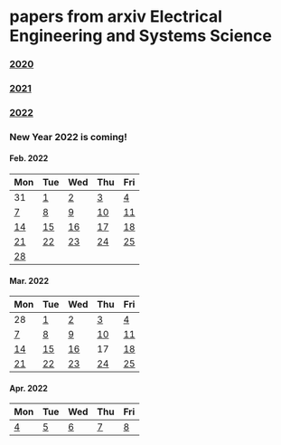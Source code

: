 # papers from arxiv Electrical Engineering and Systems Science

### [2020](2020.md)
### [2021](2021.md)
### [2022](2022.md)

### New Year 2022 is coming!


#### Feb. 2022
| Mon                           | Tue                           | Wed                           | Thu                           | Fri                           |
| ----------------------------- | ----------------------------- | ----------------------------- | ----------------------------- | ----------------------------- |
31 | [1](2022/202202/20220201.md) |[2](2022/202202/20220202.md) |[3](2022/202202/20220203.md) |[4](2022/202202/20220204.md) |
[7](2022/202202/20220207.md) | [8](2022/202202/20220208.md) |[9](2022/202202/20220209.md) |[10](2022/202202/20220210.md) |[11](2022/202202/20220211.md) |
[14](2022/202202/20220214.md) |[15](2022/202202/20220215.md) |[16](2022/202202/20220216.md) |[17](2022/202202/20220217.md) |[18](2022/202202/20220218.md) |
[21](2022/202202/20220221.md) |[22](2022/202202/20220222.md) |[23](2022/202202/20220223.md) |[24](2022/202202/20220224.md) |[25](2022/202202/20220225.md) |
[28](2022/202202/20220228.md) |||||


#### Mar. 2022
| Mon                           | Tue                           | Wed                           | Thu                           | Fri                           |
| ----------------------------- | ----------------------------- | ----------------------------- | ----------------------------- | ----------------------------- |
28 | [1](2022/202203/20220301.md) |[2](2022/202203/20220302.md) |[3](2022/202203/20220303.md) |[4](2022/202203/20220304.md) |
[7](2022/202203/20220307.md) | [8](2022/202203/20220308.md) |[9](2022/202203/20220309.md) |[10](2022/202203/20220310.md) |[11](2022/202203/20220311.md) |
[14](2022/202203/20220314.md) |[15](2022/202203/20220315.md) |[16](2022/202203/20220316.md) |17 | [18](2022/202203/20220318.md) | 
[21](2022/202203/20220321.md) | [22](2022/202203/20220322.md)  | [23](2022/202203/20220323.md) | [24](2022/202203/20220324.md) | [25](2022/202203/20220325.md) |


#### Apr. 2022
| Mon                           | Tue                           | Wed                           | Thu                           | Fri                           |
| ----------------------------- | ----------------------------- | ----------------------------- | ----------------------------- | ----------------------------- |
[4](2022/202204/20220404.md) | [5](2022/202204/20220405.md) | [6](2022/202204/20220406.md) |  [7](2022/202204/20220407.md) | [8](2022/202204/20220408.md) |

